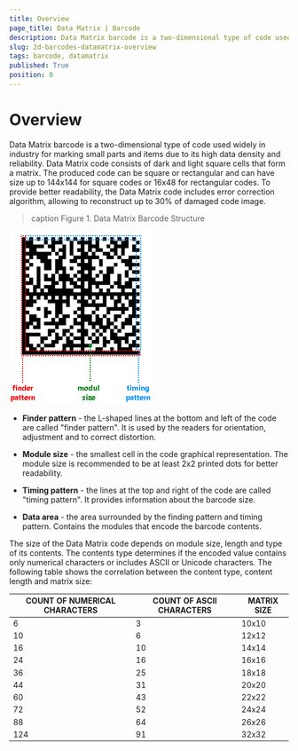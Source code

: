 ```yaml
---
title: Overview
page_title: Data Matrix | Barcode
description: Data Matrix barcode is a two-dimensional type of code used widely in industry for marking small parts and items due to its high data density and reliability.   
slug: 2d-barcodes-datamatrix-overview 
tags: barcode, datamatrix
published: True
position: 0 
---
```


# Overview

Data Matrix barcode is a two-dimensional type of code used widely in industry for marking small parts and items due to its high data density and reliability. Data Matrix code consists of dark and light square cells that form a matrix. The produced code can be square or rectangular and can have size up to 144x144 for square codes or 16x48 for rectangular codes. To provide better readability, the Data Matrix code includes error correction algorithm, allowing to reconstruct up to 30% of damaged code image. 

>caption Figure 1. Data Matrix Barcode Structure

![2d-barcodes-datamatrix-overview 001](images/2d-barcodes-datamatrix-overview001.png)

* **Finder pattern** - the L-shaped lines at the bottom and left of the code are called "finder pattern". It is used by the readers for orientation, adjustment and to correct distortion.

* **Module size** - the smallest cell in the code graphical representation. The module size is recommended to be at least 2x2 printed dots for better readability.

* **Timing pattern** - the lines at the top and right of the code are called "timing pattern". It provides information about the barcode size.

* **Data area** - the area surrounded by the finding pattern and timing pattern. Contains the modules that encode the barcode contents.

The size of the Data Matrix code depends on module size, length and type of its contents. The contents type determines if the encoded value contains only numerical characters or includes ASCII or Unicode characters. The following table shows the correlation between the content type, content length and matrix size:

|COUNT OF NUMERICAL CHARACTERS|COUNT OF ASCII CHARACTERS|MATRIX SIZE|
|----|----|----|
|6|3|10x10|
|10|6|12x12|
|16|10|14x14|
|24|16|16x16|
|36|25|18x18|
|44|31|20x20|
|60|43|22x22|
|72|52|24x24|
|88|64|26x26|
|124|91|32x32|


 